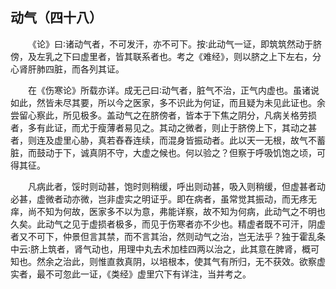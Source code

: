 ## 动气（四十八）


&emsp;&emsp;《论》曰∶诸动气者，不可发汗，亦不可下。按∶此动气一证，即筑筑然动于脐傍，及左乳之下曰虚里者，皆其联系者也。考之《难经》，则以脐之上下左右，分心肾肝肺四脏，而各列其证。

&emsp;&emsp;在《伤寒论》所载亦详。成无己曰∶动气者，脏气不治，正气内虚也。虽诸说如此，然皆未尽其要，所以今之医家，多不识此为何证，而且疑为未见此证也。余尝留心察此，所见极多。盖动气之在脐傍者，皆本于下焦之阴分，凡病关格劳损者，多有此证，而尤于瘦薄者易见之。其动之微者，则止于脐傍上下，其动之甚者，则连及虚里心胁，真若舂舂连续，而混身皆振动者。此以天一无根，故气不蓄脏，而鼓动于下，诚真阴不守，大虚之候也。何以验之？但察于呼吸饥饱之顷，可得其征。

&emsp;&emsp;凡病此者，馁时则动甚，饱时则稍缓，呼出则动甚，吸入则稍缓，但虚甚者动必甚，虚微者动亦微，岂非虚实之明证乎。即在病者，虽常觉其振动，而无疼无痒，尚不知为何故，医家多不以为意，弗能详察，故不知为何病，此动气之不明也久矣。此动气之见于虚损者极多，而见于伤寒者亦不少也。精虚者既不可汗，阴虚者又不可下，仲景但言其禁，而不言其治，然则动气之治，岂无法乎？独于霍乱条中云∶脐上筑者，肾气动也，用理中丸去术加桂四两以治之，此其意在脾肾，概可知也。然余之治此，则惟直救真阴，以培根本，使其气有所归，无不获效。欲察虚实者，最不可忽此一证，《类经》虚里穴下有详注，当并考之。

